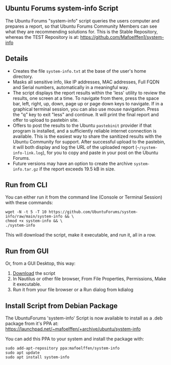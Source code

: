 ## Ubuntu Forums system-info Script
The Ubuntu Forums "system-info" script queries the users computer and prepares a report, so that Ubuntu Forums Community Members can see what they are recommending solutions for. This is the Stable Repository, whereas the TEST Repository is at: https://github.com/Mafoelffen1/system-info
## Details

- Creates the file `system-info.txt` at the base of the user's home directory.
- Masks all sensitive info, like IP addresses, MAC addresses, Full FQDN and Serial numbers, automatically in a meaningful way.
- The script displays the report results within the 'less' utility to review the results, one screen at a time. To navigate from there, press the space bar, left, right, up, down, page up or page down keys to navigate. If in a graphical terminal session, you can also use mouse navigation. Press the "q" key to exit "less" and continue. It will print the final report and offer to upload to pastebin site.
- Offers to post the results to the Ubuntu `pastebinit` provider if that program is installed, and a sufficiently reliable internet connection is available. This is the easiest way to share the sanitized results with the Ubuntu Community for support. After successful upload to the pastebin, it will both display and log the URL of the uploaded report (`~/system-info-link.log`), for you to copy and paste in your post on the Ubuntu Forums.
- Future versions may have an option to create the archive `system-info.tar.gz` if the report exceeds 19.5 kB in size.


## Run from CLI

You can either run it from the command line (Console or Terminal Session) with these commands:

    wget -N -t 5 -T 10 https://github.com/UbuntuForums/system-info/raw/main/system-info && \
    chmod +x system-info && \
    ./system-info

This will download the script, make it executable, and run it, all in a row.

## Run from GUI

Or, from a GUI Desktop, this way:

1. [Download][1] the script
2. In Nautilus or other file browser, From File Properties, Permissions, Make it executable.
3. Run it from your file browser or a Run dialog from kdialog

## Install Script from Debian Package

The UbuntuForums 'system-info' Script is now available to install as a .deb package from it's PPA at:
https://launchpad.net/~mafoelffen/+archive/ubuntu/system-info

You can add this PPA to your system and install the package with:

    sudo add-apt-repository ppa:mafoelffen/system-info
    sudo apt update
    sudo apt install system-info
    
[1]: https://github.com/UbuntuForums/system-info/raw/main/system-info

